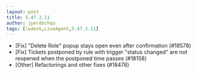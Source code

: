 ```yaml
---
layout: post
title: 5.47.2.11
author: jperdochqu
tags: [ladesk,LiveAgent,5.47.2.11]
---
```

- [Fix] "Delete Role" popup stays open even after confirmation (#18578)
- [Fix] Tickets postponed by rule with trigger "status changed" are not reopened when the postponed time passes (#18158)
- [Other] Refactorings and other fixes (#18478)